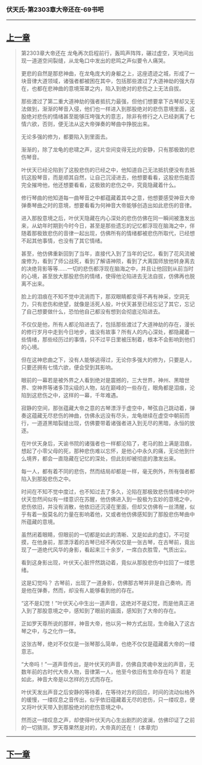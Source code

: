 ### 伏天氏-第2303章大帝还在-69书吧

--------
[上一章](./1b3b0741a5e2ebf771dc997f6896a94d.md)
--------


>
>
>
>第2303章大帝还在
>龙龟再次启程前行，轰鸣声阵阵，碾过虚空，天地间出现一道道空间裂缝，从龙龟口中发出的悲鸣之声似要令人痛哭。
>
>更悲的自然是那悲神曲，在龙龟庞大的身躯之上，这座遗迹之城，形成了一块音律大道领域，诸强者都被困在其中，包括那些渡过了大道神劫的强大存在，也都在悲神曲的意境笼罩之内，陷入到绝对的悲伤之上无法自拔。
>
>那些渡过了第二重大道神劫的强者抵抗力最强，但他们想要拿下古琴却又无法做到，渐渐的琴音入侵，他们也一样进入到那股绝对的悲伤意境里面，这股绝对悲伤的情绪甚至能够压垮强大的意志，除非有修行之人已经剥离了七情六欲，否则，便无法从这大帝弹奏的琴曲中挣脱出来。
>
>无论多强的修为，都要陷入到里面去。
>
>渐渐的，除了龙龟的悲啸之声，这片空间变得无比的安静，只有那极致的悲伤琴音。
>
>叶伏天已经沦陷到了这股悲伤的已经之中，他知道自己无法抵抗便没有去抵抗这股琴音，而是顺其自然，让自己沉浸进去，他想要看看，这股悲伤能否完全摧垮他，他还想要看看，这极致的悲伤之中，究竟隐藏着什么。
>
>修行琴曲的他知道每一曲琴音之中都蕴藏着其中之意，他想要感受神音大帝弹奏琴曲之时的意境，想要看看为何神音大帝能够创造出如此悲伤的音律。
>
>进入那股意境之后，叶伏天隐藏在内心深处的悲伤仿佛在同一瞬间被激发出来，从幼年时期到今时今日，甚至是那些遗忘的记忆都浮现在脑海之中，伴随着那极致悲伤的音律一起出现，仿佛所有的情绪都被悲伤所取代，已经想不起其他事情，也没有了其它情绪。
>
>甚至，他仿佛重新回到了当年，直接代入到了当年的记忆，看到了花风流被废修为，看到了师公战死，看到了解语神陨，看到了大离国师放他转身离去的决绝背影等等……一切的悲伤都浮现在脑海之中，并且让他回到从前当时的心境，甚至放大那股悲伤的情绪，使得他沦陷进去无法自拔，仿佛再也脱离不出来。
>
>脸上的泪痕在不知不觉中流淌而下，那双眼睛都变得不再有神采，空洞无力，只有悲伤和绝望，就像是活死人般，叶伏天甚至已经忘记了其它，忘记了自己想要做什么，恐怕他自己都没有想到会彻底沦陷进去。
>
>不仅仅是他，所有人都沦陷进去了，包括那些渡过了大道神劫的存在，漫长的修行岁月中走到今日地步，谁没有故事？所有人的内心深处，都隐藏着一些情绪，那些经历过的事情，只不过平日里被压制着，根本不会影响到他们的心境。
>
>但在这神悲曲之下，没有人能够逃得过，无论你多强大的修为，只要是人，只要还拥有七情六欲，便会受到其影响。
>
>眼前的一幕若是被外界之人看到绝对是震撼的，三大世界，神州、黑暗世界、空神界等诸多顶尖级的人物，站在巅峰的一些存在，眼角都是泪痕，沦陷到这悲伤之中，这样的一幕，千年难遇。
>
>寂静的空间，那张蕴藏大帝之意的古琴漂浮于虚空中，琴弦自己跳动着，弹奏这蕴藏无尽悲伤的神曲，仿佛永远没有尽头，龙龟继续在虚空中朝前而行，一道道黑暗裂缝出现，仿佛要带着诸强者进入到无尽的黑暗，永恒的放逐。
>
>在叶伏天身后，天谕书院的诸强者也一样都沦陷了，老马的脸上满是泪痕，想起了小零父母的死，那种悲伤难以忘怀，是他心中永久的痛，无论他到什么境界，都会一直隐藏在记忆的深处，但此刻却被彻底的激发出来。
>
>每一人，都有着不同的悲伤，然而结局却都是一样，毫无例外，所有强者都陷入到那股悲伤之中。
>
>时间在不知不觉中度过，也不知过去了多久，沦陷在那极致悲伤情绪中的叶伏天忽然间似有一缕意识在苏醒，他仿佛进入到一股极为玄妙的意境之中，悲伤依旧，并没有消散，他依旧还沉浸在里面，但却又仿佛有一丝清醒，似乎有着一股莫名的力量在影响着他，又或者他仿佛感知到了那股悲伤琴曲中所蕴藏的意境。
>
>虽然闭着眼睛，但眼前的一切都是如此的清晰、又是如此的虚幻，不可捉摸，在他身前，那漂浮着的古琴已经不再仅仅是一张古琴，在古琴前，竟出现了一道绝代风华的身影，看起来三十余岁，一席白衣胜雪，气质出尘。
>
>看到这身影出现，叶伏天心脏怦然跳动着，竟似从那股悲伤中拉回了一缕思绪。
>
>这是幻觉吗？
>古琴前，出现了一道身影，仿佛那古琴并非是自己奏响，而是他在弹奏，然而，却没有人能够看到他的存在。
>
>“这不是幻觉！”叶伏天心中生出一道声音，这绝对不是幻觉，而是他真正进入到了那股意境之中，感知到了眼前的画面，感知到了大帝的存在。
>
>正如罗天尊所说的那样，神音大帝，他以另一种方式出现，生命融入了这古琴之中，与之化作一体。
>
>这张古琴，绝对不仅仅是一张琴那么简单，也绝不仅仅是蕴藏着大帝的一缕意志。
>
>“大帝吗！”一道声音传出，是叶伏天的声音，仿佛自灵魂中发出的声音，无数年前的古时代大帝人物，音律第一人，他至今依旧有生命存在吗？
>若是如此，神音大帝是以怎样的方式而存在。
>
>叶伏天发出声音之后安静的等待着，在等待对方的回应，时间的流动似格外的缓慢，一缕叹息之音传出，似乎依旧蕴藏着无尽的悲伤，只一缕叹息，便又将叶伏天带入到那股绝对的悲伤意境之中。
>
>然而这一缕叹息之声，却使得叶伏天内心生出剧烈的波澜，仿佛印证了之前的一切猜测，罗天尊果然是对的，大帝真的还在！
>(本章完)
>
>

--------
[下一章](./7477259a8f124cff21d5ecdcaf8b7503.md)
--------

